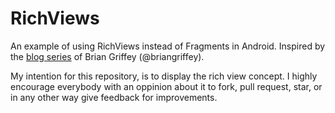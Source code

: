 RichViews
=========

An example of using RichViews instead of Fragments in Android. Inspired by the [blog series](http://www.briangriffey.com/#/blog "Brian Griffeys blog") of Brian Griffey (@briangriffey).

My intention for this repository, is to display the rich view concept. I highly encourage everybody with an oppinion about it to fork, pull request, star, or in any other way give feedback for improvements.
